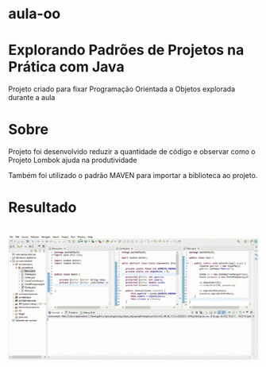 # aula-oo
<h1>Explorando Padrões de Projetos na Prática com Java</h1>

<p>Projeto criado para fixar  Programação Orientada a Objetos explorada durante a aula</p>


# Sobre
<p>Projeto foi desenvolvido reduzir a quantidade de código e observar como o Projeto Lombok ajuda na produtividade</p>
<p>Também foi utilizado o padrão MAVEN para importar a biblioteca ao projeto.</p>


# Resultado

<h1 align="center">
  <img alt="Portfólio" title="#Portfólio" src="./project.gif" />
</h1>
